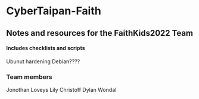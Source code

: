 # CyberTaipan-Faith
## Notes and resources for the FaithKids2022 Team


#### Includes checklists and scripts
Ubunut hardening
Debian????


### Team members
Jonothan Loveys
Lily Christoff
Dylan Wondal

